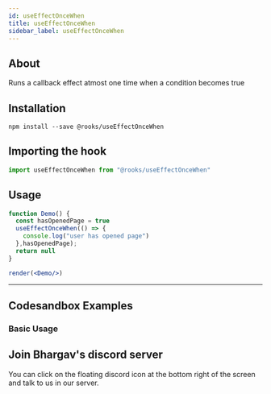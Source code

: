 ```yaml
---
id: useEffectOnceWhen
title: useEffectOnceWhen
sidebar_label: useEffectOnceWhen
---
```



    

## About

Runs a callback effect atmost one time when a condition becomes true

[//]: # "Main"

## Installation

    npm install --save @rooks/useEffectOnceWhen

## Importing the hook

```javascript
import useEffectOnceWhen from "@rooks/useEffectOnceWhen"
```

## Usage

```jsx
function Demo() {
  const hasOpenedPage = true
  useEffectOnceWhen(() => {
    console.log("user has opened page")
  },hasOpenedPage);
  return null
}

render(<Demo/>)
```


---

## Codesandbox Examples

### Basic Usage    



## Join Bhargav's discord server
You can click on the floating discord icon at the bottom right of the screen and talk to us in our server.

